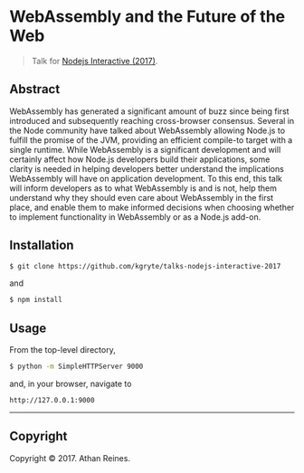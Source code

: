 # WebAssembly and the Future of the Web

> Talk for [Nodejs Interactive (2017)][nodejs-interactive-2017].


## Abstract

WebAssembly has generated a significant amount of buzz since being first introduced and subsequently reaching cross-browser consensus. Several in the Node community have talked about WebAssembly allowing Node.js to fulfill the promise of the JVM, providing an efficient compile-to target with a single runtime. While WebAssembly is a significant development and will certainly affect how Node.js developers build their applications, some clarity is needed in helping developers better understand the implications WebAssembly will have on application development. To this end, this talk will inform developers as to what WebAssembly is and is not, help them understand why they should even care about WebAssembly in the first place, and enable them to make informed decisions when choosing whether to implement functionality in WebAssembly or as a Node.js add-on.


## Installation

``` bash
$ git clone https://github.com/kgryte/talks-nodejs-interactive-2017
```

and

``` bash
$ npm install
```


## Usage

From the top-level directory,

``` bash
$ python -m SimpleHTTPServer 9000
```

and, in your browser, navigate to

```
http://127.0.0.1:9000
```


---

## Copyright

Copyright &copy; 2017. Athan Reines.


[nodejs-interactive-2017]: http://events.linuxfoundation.org/events/node-interactive
